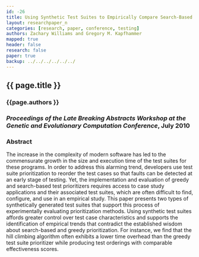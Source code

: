 ```yaml
---
id: -26
title: Using Synthetic Test Suites to Empirically Compare Search-Based and Greedy Prioritizers
layout: researchpaper_n
categories: [research, paper, conference, testing]
authors: Zachary Williams and Gregory M. Kapfhammer
mapped: true
header: false
research: false
paper: true
backup: ../../../../../../
---
```


## {{ page.title }} [<i class="fa fa-download"></i>]({{site.baseurl}}download/research/papers/lbagecco2010-williams-kapfhammer.pdf "Download this Paper!")

### {{page.authors }}

### <em>Proceedings of the Late Breaking Abstracts Workshop at the Genetic and Evolutionary Computation Conference</em>, July 2010

### Abstract

The increase in the complexity of modern software has led to the commensurate growth in the size and execution time of
the test suites for these programs. In order to address this alarming trend, developers use test suite prioritization to
reorder the test cases so that faults can be detected at an early stage of testing. Yet, the implementation and
evaluation of greedy and search-based test prioritizers requires access to case study applications and their associated
test suites, which are often difficult to find, configure, and use in an empirical study. This paper presents two types
of synthetically generated test suites that support this process of experimentally evaluating prioritization methods.
Using synthetic test suites affords greater control over test case characteristics and supports the identification of
empirical trends that contradict the established wisdom about search-based and greedy prioritization. For instance, we
find that the hill climbing algorithm often exhibits a lower time overhead than the greedy test suite prioritizer while
producing test orderings with comparable effectiveness scores.

